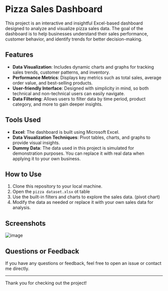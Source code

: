 # Pizza Sales Dashboard

This project is an interactive and insightful Excel-based dashboard designed to analyze and visualize pizza sales data. The goal of the dashboard is to help businesses understand their sales performance, customer behavior, and identify trends for better decision-making.

## Features
- **Data Visualization**: Includes dynamic charts and graphs for tracking sales trends, customer patterns, and inventory.
- **Performance Metrics**: Displays key metrics such as total sales, average order value, and best-selling products.
- **User-friendly Interface**: Designed with simplicity in mind, so both technical and non-technical users can easily navigate.
- **Data Filtering**: Allows users to filter data by time period, product category, and more to gain deeper insights.

## Tools Used
- **Excel**: The dashboard is built using Microsoft Excel.
- **Data Visualization Techniques**: Pivot tables, charts, and graphs to provide visual insights.
- **Dummy Data**: The data used in this project is simulated for demonstration purposes. You can replace it with real data when applying it to your own business.

## How to Use
1. Clone this repository to your local machine.
2. Open the `pizza dataset.xlsx` ot table
4. Use the built-in filters and charts to explore the sales data. (pivot chart)
5. Modify the data as needed or replace it with your own sales data for analysis.

## Screenshots
![image](https://github.com/user-attachments/assets/3d40eca9-71ee-4eb0-8558-79d0f252d03b)


## Questions or Feedback
If you have any questions or feedback, feel free to open an issue or contact me directly.

---

Thank you for checking out the project! 
